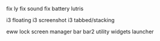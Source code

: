 fix ly
fix sound
fix battery
lutris

i3 floating
i3 screenshot
i3 tabbed/stacking

eww
 lock screen manager
 bar
 bar2
 utility widgets
 launcher

 